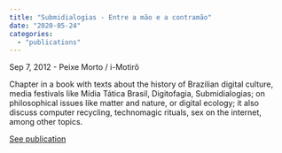 ```yaml
---
title: "Submidialogias - Entre a mão e a contramão"
date: "2020-05-24"
categories: 
  - "publications"
---
```


Sep 7, 2012 - Peixe Morto / i-Motirô

Chapter in a book with texts about the history of Brazilian digital culture, media festivals like Mídia Tática Brasil, Digitofagia, Submidialogias; on philosophical issues like matter and nature, or digital ecology; it also discuss computer recycling, technomagic rituals, sex on the internet, among other topics.

[See publication](http://www.imotiro.org/peixe-morto-submidialogia/)
